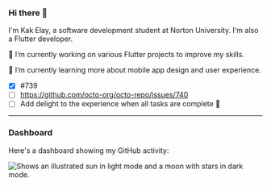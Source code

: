 ### Hi there 👋

I'm Kak Elay, a software development student at Norton University. I'm also a Flutter developer.

🔭 I’m currently working on various Flutter projects to improve my skills.

🌱 I’m currently learning more about mobile app design and user experience.

- [x] #739
- [ ] https://github.com/octo-org/octo-repo/issues/740
- [ ] Add delight to the experience when all tasks are complete :tada:

---

### Dashboard

Here's a dashboard showing my GitHub activity:
 
<picture>
  <source media="(prefers-color-scheme: dark)" srcset="https://user-images.githubusercontent.com/25423296/163456776-7f95b81a-f1ed-45f7-b7ab-8fa810d529fa.png">
  <source media="(prefers-color-scheme: light)" srcset="https://user-images.githubusercontent.com/25423296/163456779-a8556205-d0a5-45e2-ac17-42d089e3c3f8.png">
  <img alt="Shows an illustrated sun in light mode and a moon with stars in dark mode." src="https://user-images.githubusercontent.com/25423296/163456779-a8556205-d0a5-45e2-ac17-42d089e3c3f8.png">
</picture>

